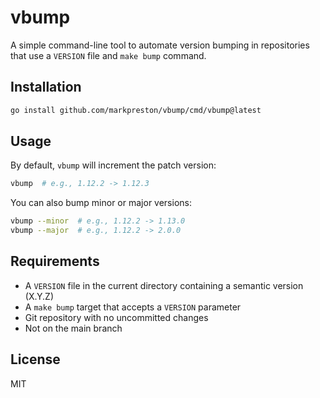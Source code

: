 # vbump

A simple command-line tool to automate version bumping in repositories that use a `VERSION` file and `make bump` command.

## Installation

```bash
go install github.com/markpreston/vbump/cmd/vbump@latest
```

## Usage

By default, `vbump` will increment the patch version:

```bash
vbump  # e.g., 1.12.2 -> 1.12.3
```

You can also bump minor or major versions:

```bash
vbump --minor  # e.g., 1.12.2 -> 1.13.0
vbump --major  # e.g., 1.12.2 -> 2.0.0
```

## Requirements

- A `VERSION` file in the current directory containing a semantic version (X.Y.Z)
- A `make bump` target that accepts a `VERSION` parameter
- Git repository with no uncommitted changes
- Not on the main branch

## License

MIT
